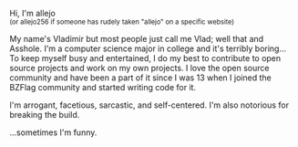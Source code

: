 Hi, I'm allejo  
<small>(or allejo256 if someone has rudely taken "allejo" on a specific website)</small>

My name's Vladimir but most people just call me Vlad; well that and Asshole. I'm a computer science major in college and it's terribly boring... To keep myself busy and entertained, I do my best to contribute to open source projects and work on my own projects. I love the open source community and have been a part of it since I was 13 when I joined the BZFlag community and started writing code for it.

I'm arrogant, facetious, sarcastic, and self-centered. I'm also notorious for breaking the build.

...sometimes I'm funny.
